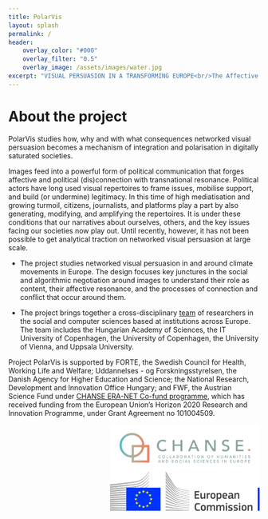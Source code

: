 ```yaml
---
title: PolarVis
layout: splash
permalink: /
header:
    overlay_color: "#000"
    overlay_filter: "0.5"
    overlay_image: /assets/images/water.jpg
excerpt: "VISUAL PERSUASION IN A TRANSFORMING EUROPE<br/>The Affective and Polarising Power of Visual Content in Online Political Discourse"
---
```


# About the project

PolarVis studies how, why and with what consequences networked visual persuasion becomes a mechanism of integration and polarisation in digitally saturated societies. 

Images feed into a powerful form of political communication that forges affective and political (dis)connection with transnational resonance. Political actors have long used visual repertoires to frame issues, mobilise support, and build (or undermine) legitimacy. In this time of high mediatisation and growing turmoil, citizens, journalists, and platforms play a part by also generating, modifying, and amplifying the repertoires. It is under these conditions that our narratives about ourselves, others, and the key issues facing our societies now play out. Until recently, however, it has not been possible to get analytical traction on networked visual persuasion at large scale.

   * The  project studies networked visual persuasion in and around climate movements in Europe. The design focuses key junctures in the social and algorithmic negotiation around images to understand their role as content, their affective resonance, and the processes of connection and conflict that occur around them.

   * The project brings together a cross-disciplinary [team](https://polarvis.github.io/team/) of researchers in the social and computer sciences based at institutions across Europe. The team includes the Hungarian Academy of Sciences, the IT University of Copenhagen, the University of Copenhagen, the University of Vienna, and Uppsala University.

Project PolarVis is supported by FORTE, the Swedish Council for Health, Working Life and Welfare; Uddannelses - og Forskningsstyrelsen, the Danish Agency for Higher Education and Science; the National Research, Development and Innovation Office Hungary; and FWF, the Austrian Science Fund under [CHANSE ERA-NET Co-fund programme](https://chanse.org/), which has received funding from the European Union’s Horizon 2020 Research and Innovation Programme, under Grant Agreement no 101004509.


<img align="right" width="300" src="/assets/images/chanse.png" />
<img align="right" width="300" src="/assets/images/commission.jpg" />






